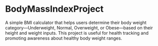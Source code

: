 # BodyMassIndexProject
A simple BMI calculator that helps users determine their body weight category—Underweight, Normal, Overweight, or Obese—based on their height and weight inputs. This project is useful for health tracking and promoting awareness about healthy body weight ranges.
